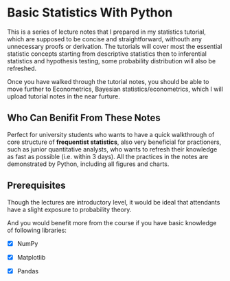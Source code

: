 # Basic Statistics With Python
This is a series of lecture notes that I prepared in my statistics tutorial, which are supposed to be concise and straightforward, withouth any unnecessary proofs or derivation. The tutorials will cover most the essential statistic concepts starting from descriptive statistics then to inferential statistics and hypothesis testing, some probability distribution will also be refreshed. 

Once you have walked through the tutorial notes, you should be able to move further to Econometrics, Bayesian statistics/econometrics, which I will upload tutorial notes in the near furture.

## Who Can Benifit From These Notes
Perfect for university students who wants to have a quick walkthrough of core structure of **frequentist statistics**, also very beneficial for practioners, such as junior quantitative analysts, who wants to refresh their knowledge as fast as possible (i.e. within 3 days). All the practices in the notes are demonstrated by Python, including all figures and charts.

## Prerequisites
Though the lectures are introductory level, it would be ideal that attendants have a slight exposure to probability theory.

And you would benefit more from the course if you have basic knowledge of following libraries: 
- [x] NumPy
- [x] Matplotlib
- [x] Pandas

